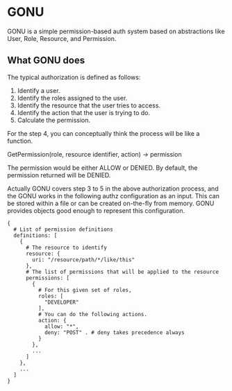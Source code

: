 
# GONU

GONU is a simple permission-based auth system based on abstractions like User, Role, Resource, and Permission.

## What GONU does 

The typical authorization is defined as follows:

1. Identify a user.
2. Identify the roles assigned to the user.  
3. Identify the resource that the user tries to access. 
4. Identify the action that the user is trying to do. 
5. Calculate the permission.

For the step 4, you can conceptually think the process will be like a function.

GetPermission(role, resource identifier, action) -> permission

The permission would be either ALLOW or DENIED. By default, the permission returned will be DENIED.

Actually GONU covers step 3 to 5 in the above authorization process, and the GONU works in the following authz configuration as an input. This can be stored within a file or can be created on-the-fly from memory. GONU provides objects good enough to represent this configuration. 

```
{
  # List of permission definitions
  definitions: [
    {
      # The resource to identify
      resource: {
        uri: "/resource/path/*/like/this"
      },
      # The list of permissions that will be applied to the resource
      permissions: [
        {
          # For this given set of roles,
          roles: [ 
            "DEVELOPER"
          ],
          # You can do the following actions. 
          action: {
            allow: "*",
            deny: "POST" . # deny takes precedence always
          }
        },
        ...
      ]
    },
    ...
  ]
}
```

